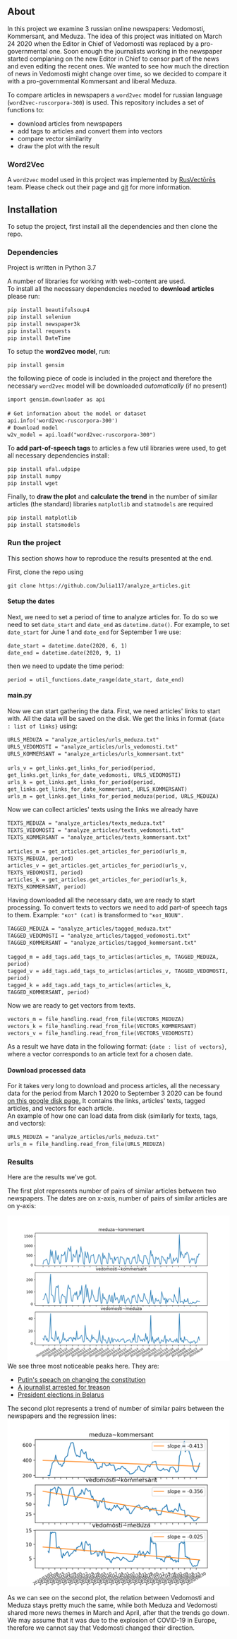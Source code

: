 ## About
<!-- This project was created to compare articles /
 
 * Analyse articles is a project that compares russian newspapers 
similarity among their daily articles. 

The project tries to find implicit similarities between russian
online newspapers.
 
 -->
In this project we examine 3 russian online newspapers: Vedomosti, Kommersant, and Meduza. 
 The idea of this project was initiated on March 24 2020 when the Editor in Chief of Vedomosti was 
 replaced by a pro-governmental one. Soon enough the journalists working in the newspaper started complaning 
 on the new Editor in Chief to censor part of the news and even editing the recent ones. We wanted to 
 see how much the direction of news in Vedomosti might change over time, so we decided to compare it 
 with a pro-governmental Kommersant and liberal Meduza. 
 
 To compare articles in newspapers a `word2vec` model for 
russian language (`word2vec-ruscorpora-300`) is used. This repository includes
a set of functions to:
* download articles from newspapers
* add tags to articles and convert them into vectors
* compare vector similarity
* draw the plot with the result


 ### Word2Vec
 A `word2vec` model used in this project was implemented by [RusVectōrēs](https://rusvectores.org/en/about/) team.
 Please check out their page and [git](https://github.com/akutuzov/webvectors) for more information.
 
 
## Installation

To setup the project, first install all the dependencies and then clone the repo.

### Dependencies 

Project is written in Python 3.7 

A number of libraries for working with web-content are used.  
To install all the necessary dependencies needed to **download articles** please run: 
```
pip install beautifulsoup4
pip install selenium
pip install newspaper3k
pip install requests
pip install DateTime
```
    
To setup the **word2vec model**, run: 
```
pip install gensim
```
the following piece of code is included in the project 
and therefore the necessary `word2vec` model will be downloaded _automatically_ (if no present) 
```
import gensim.downloader as api

# Get information about the model or dataset
api.info('word2vec-ruscorpora-300')
# Download model
w2v_model = api.load("word2vec-ruscorpora-300")
```

To **add part-of-speech tags** to articles a few util libraries were used, to get all necessary dependencies install:  
```
pip install ufal.udpipe
pip install numpy
pip install wget
```

Finally, to **draw the plot** and **calculate the trend** in the number of similar articles (the standard) libraries `matplotlib` and `statmodels` are required
```
pip install matplotlib
pip install statsmodels
```

### Run the project 
This section shows how to reproduce the results presented at the end.

First, clone the repo using 
```
git clone https://github.com/Julia117/analyze_articles.git
```

#### Setup the dates 
Next, we need to set a period of time to analyze articles for. To do so we need to set `date_start` and `date_end` as `datetime.date()`. 
For example, to set `date_start` for June 1 and `date_end` for September 1 we use:
```
date_start = datetime.date(2020, 6, 1)
date_end = datetime.date(2020, 9, 1)
```
then we need to update the time period:
```
period = util_functions.date_range(date_start, date_end)
```

#### main.py
Now we can start gathering the data. First, we need articles' links to start with. 
All the data will be saved on the disk. We get the links in format 
`{date : list of links}` using:
```
URLS_MEDUZA = "analyze_articles/urls_meduza.txt"
URLS_VEDOMOSTI = "analyze_articles/urls_vedomosti.txt"
URLS_KOMMERSANT = "analyze_articles/urls_kommersant.txt"

urls_v = get_links.get_links_for_period(period, get_links.get_links_for_date_vedomosti, URLS_VEDOMOSTI)
urls_k = get_links.get_links_for_period(period, get_links.get_links_for_date_kommersant, URLS_KOMMERSANT)
urls_m = get_links.get_links_for_period_meduza(period, URLS_MEDUZA)
``` 

Now we can collect articles' texts using the links we already have
```
TEXTS_MEDUZA = "analyze_articles/texts_meduza.txt"
TEXTS_VEDOMOSTI = "analyze_articles/texts_vedomosti.txt"
TEXTS_KOMMERSANT = "analyze_articles/texts_kommersant.txt"

articles_m = get_articles.get_articles_for_period(urls_m, TEXTS_MEDUZA, period)
articles_v = get_articles.get_articles_for_period(urls_v, TEXTS_VEDOMOSTI, period)
articles_k = get_articles.get_articles_for_period(urls_k, TEXTS_KOMMERSANT, period)
```

Having downloaded all the necessary data, we are ready to start processing. To convert texts to vectors we need
to add part-of speech tags to them. Example: `"кот" (cat)` is transformed to  `"кот_NOUN".`

```
TAGGED_MEDUZA = "analyze_articles/tagged_meduza.txt"
TAGGED_VEDOMOSTI = "analyze_articles/tagged_vedomosti.txt"
TAGGED_KOMMERSANT = "analyze_articles/tagged_kommersant.txt"

tagged_m = add_tags.add_tags_to_articles(articles_m, TAGGED_MEDUZA, period)
tagged_v = add_tags.add_tags_to_articles(articles_v, TAGGED_VEDOMOSTI, period)
tagged_k = add_tags.add_tags_to_articles(articles_k, TAGGED_KOMMERSANT, period)
```

Now we are ready to get vectors from texts. 
```
vectors_m = file_handling.read_from_file(VECTORS_MEDUZA)
vectors_k = file_handling.read_from_file(VECTORS_KOMMERSANT)
vectors_v = file_handling.read_from_file(VECTORS_VEDOMOSTI)
```
As a result we have data in the following format: `{date : list of vectors}`,
where a vector corresponds to an article text for a chosen date. 

#### Download processed data
For it takes very long to download and process articles, all the necessary data for the period from
March 1 2020 to September 3 2020 can be found [on this google disk page.](https://drive.google.com/file/d/164tFT6V08AXadfXRGh8qTzrCnGgWMkwH/view?usp=sharing)
It contains the links, articles' texts, tagged articles, and vectors for each article.   
An example of how one can load data from disk (similarly for texts, tags, and vectors):
```
URLS_MEDUZA = "analyze_articles/urls_meduza.txt"
urls_m = file_handling.read_from_file(URLS_MEDUZA)
```


<!-- 
#### How to download articles (without analyzing) 
--> 
 


 
 ### Results
  
 Here are the results we've got.
  
  The first plot represents number of pairs of similar articles 
 between two newspapers. The dates are on x-axis, number of pairs of similar articles are on y-axis:
 
 ![](images/plot.png)
 We see three most noticeable peaks here. They are:
   * [Putin's speach on changing the constitution](https://www.theguardian.com/world/2020/mar/10/vladimir-putin-amendment-power-russia-2024)
   * [A journalist arrested for treason](https://edition.cnn.com/2020/07/08/europe/russia-roscosmos-ivan-safronov-arrest-treason-intl/index.html)
   * [President elections in Belarus](https://www.bbc.com/news/world-europe-53717834)
   
 The second plot represents a trend of number of similar pairs between the newspapers and the regression
 lines:
 ![](images/plot_trend_regression.png)

As we can see on the second plot, the relation between Vedomosti and Meduza stays pretty much the same,
while both Meduza and Vedomosti shared more news themes in March and April, after that the trends go down.
We may assume that it was due to the explosion of COVID-19 in Europe, therefore we cannot say
that Vedomosti changed their direction.